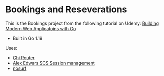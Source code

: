 # Bookings and Reseverations
This is the Bookings project from the following tutorial on Udemy:
[Building Modern Web Applicatoins with Go](https://www.udemy.com/course/building-modern-web-applications-with-go/)

- Built in Go 1.19

Uses:
- [Chi Router](github.com/go-chi/chi/v5)
- [Alex Edwars SCS Session management](github.com/alexedwards/scs/v2)
- [nosurf](github.com/justinas/nosurf)